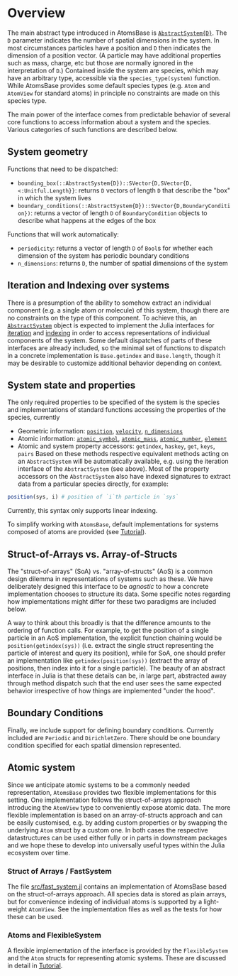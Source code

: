 # Overview
The main abstract type introduced in AtomsBase is [`AbstractSystem{D}`](@ref). The `D`
parameter indicates the number of spatial dimensions in the system. In most circumstances 
particles have a position and `D` then indicates the dimension of a position vector. 
(A particle may have additional properties such as mass, charge, etc but those are 
normally ignored in the interpretation of `D`.)
Contained inside the system are species, which may have an arbitrary type,
accessible via the `species_type(system)` function.
While AtomsBase provides some default species types (e.g. `Atom` and `AtomView`
for standard atoms) in principle no constraints are made on this species type.

The main power of the interface comes from predictable behavior of several core
functions to access information about a system and the species.
Various categories of such functions are described below.

## System geometry
Functions that need to be dispatched:
* `bounding_box(::AbstractSystem{D})::SVector{D,SVector{D,<:Unitful.Length}}`: returns `D` vectors of length `D` that describe the "box" in which the system lives
* `boundary_conditions(::AbstractSystem{D})::SVector{D,BoundaryCondition})`: returns a vector of length `D` of `BoundaryCondition` objects to describe what happens at the edges of the box

Functions that will work automatically:
* `periodicity`: returns a vector of length `D` of `Bool`s for whether each dimension of the system has periodic boundary conditions
* `n_dimensions`: returns `D`, the number of spatial dimensions of the system

## Iteration and Indexing over systems
There is a presumption of the ability to somehow extract an individual
component (e.g. a single atom or molecule) of this system, though there are no
constraints on the type of this component. To achieve this, an [`AbstractSystem`](@ref)
object is expected to implement the Julia interfaces for
[iteration](https://docs.julialang.org/en/v1/manual/interfaces/#man-interface-iteration)
and [indexing](https://docs.julialang.org/en/v1/manual/interfaces/#Indexing) in
order to access representations of individual components of the system. Some
default dispatches of parts of these interfaces are already included, so the
minimal set of functions to dispatch in a concrete implementation is
`Base.getindex` and `Base.length`, though it may be desirable to customize
additional behavior depending on context.

## System state and properties
The only required properties to be specified of the system is the species
and implementations of standard functions accessing the properties of the species,
currently
  - Geometric information: [`position`](@ref), [`velocity`](@ref), [`n_dimensions`](@ref)
  - Atomic information: [`atomic_symbol`](@ref), [`atomic_mass`](@ref), [`atomic_number`](@ref), [`element`](@ref)
  - Atomic and system property accessors: `getindex`, `haskey`, `get`, `keys`, `pairs`
Based on these methods respective equivalent methods acting
on an `AbstractSystem` will be automatically available, e.g. using the iteration
interface of the `AbstractSystem` (see above). Most of the property accessors on the
`AbstractSystem` also have indexed signatures to extract data from a particular species
directly, for example:
```julia
position(sys, i) # position of `i`th particle in `sys`
```
Currently, this syntax only supports linear indexing.

To simplify working with `AtomsBase`, default implementations for systems
composed of atoms are provided (see [Tutorial](@ref)).

## Struct-of-Arrays vs. Array-of-Structs
The "struct-of-arrays" (SoA) vs. "array-of-structs" (AoS) is a common design
dilemma in representations of systems such as these. We have deliberately
designed this interface to be _agnostic_ to how a concrete implementation
chooses to structure its data. Some specific notes regarding how
implementations might differ for these two paradigms are included below.

A way to think about this broadly is that the difference amounts to the
ordering of function calls. For example, to get the position of a single
particle in an AoS implementation, the explicit function chaining would be
`position(getindex(sys))` (i.e. extract the single struct representing the
particle of interest and query its position), while for SoA, one should prefer
an implementation like `getindex(position(sys))` (extract the array of
positions, then index into it for a single particle). The beauty of an abstract
interface in Julia is that these details can be, in large part, abstracted away
through method dispatch such that the end user sees the same expected behavior
irrespective of how things are implemented "under the hood".

## Boundary Conditions
Finally, we include support for defining boundary conditions. Currently
included are `Periodic` and `DirichletZero`. There should be one boundary
condition specified for each spatial dimension represented.

## Atomic system
Since we anticipate atomic systems to be a commonly needed representation,
`AtomsBase` provides two flexible implementations for this setting.
One implementation follows the struct-of-arrays approach introducing the `AtomView`
type to conveniently expose atomic data.
The more flexible implementation is based on an array-of-structs approach
and can be easily customised, e.g. by adding custom properties or by swapping
the underlying `Atom` struct by a custom one.
In both cases the respective datastructures can be used either fully
or in parts in downstream packages and we hope these to develop into universally
useful types within the Julia ecosystem over time.

### Struct of Arrays / FastSystem
The file [src/fast_system.jl](https://github.com/JuliaMolSim/AtomsBase.jl/blob/master/src/fast_system.jl) contains an implementation of
AtomsBase based on the struct-of-arrays approach. All species data is stored
as plain arrays, but for convenience indexing of individual atoms is supported
by a light-weight `AtomView`. See the implementation files
as well as the tests for how these can be used.

### Atoms and FlexibleSystem
A flexible implementation of the interface is provided by the
`FlexibleSystem` and the `Atom` structs
for representing atomic systems.
These are discussed in detail in [Tutorial](@ref).

